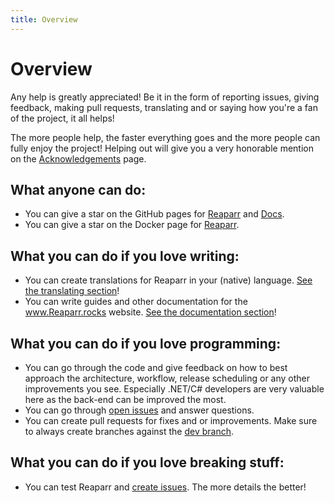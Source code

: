 ```yaml
---
title: Overview
---
```


# Overview

Any help is greatly appreciated! Be it in the form of reporting issues, giving feedback, making pull requests,
translating and or saying how you're a fan of the project, it all helps!

The more people help, the faster everything goes and the more people can fully enjoy the project! Helping out will
give you a very honorable mention on the [Acknowledgements](/acknowledgements) page.

## What anyone can do:

- You can give a star on the GitHub pages for [Reaparr](https://github.com/Reaparr/Reaparr)
  and [Docs](https://github.com/Reaparr/Docs).
- You can give a star on the Docker page for [Reaparr](https://hub.docker.com/r/reaparr/reaparr/).

## What you can do if you love writing:

- You can create translations for Reaparr in your (native)
  language. [See the translating section](/contributing/translating)!
- You can write guides and other documentation for the www.Reaparr.rocks
  website. [See the documentation section](/contributing/documentation)!

## What you can do if you love programming:

- You can go through the code and give feedback on how to best approach the architecture, workflow, release scheduling
  or any other improvements you see. Especially .NET/C# developers are very valuable here as the back-end can be
  improved the most.
- You can go through [open issues](https://github.com/Reaparr/Reaparr/issues) and answer questions.
- You can create pull requests for fixes and or improvements. Make sure to always create branches against
  the [dev branch](https://github.com/Reaparr/Reaparr/tree/dev).

## What you can do if you love breaking stuff:

- You can test Reaparr and [create issues](https://github.com/Reaparr/Reaparr/issues/new). The more details the
  better!
